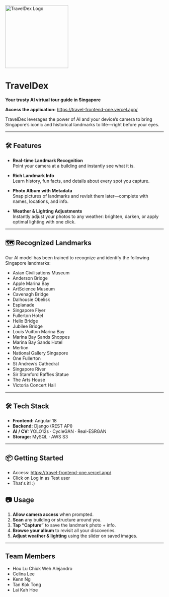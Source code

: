 <img src="./Design/logo_image2" alt="TravelDex Logo" width="200" />

# TravelDex

**Your trusty AI virtual tour guide in Singapore**

**Access the application:** https://travel-frontend-one.vercel.app/

TravelDex leverages the power of AI and your device’s camera to bring Singapore’s iconic and historical landmarks to life—right before your eyes.

---

## 🛠️ Features

- **Real-time Landmark Recognition**  
  Point your camera at a building and instantly see what it is.

- **Rich Landmark Info**  
  Learn history, fun facts, and details about every spot you capture.

- **Photo Album with Metadata**  
  Snap pictures of landmarks and revisit them later—complete with names, locations, and info.

- **Weather & Lighting Adjustments**  
  Instantly adjust your photos to any weather: brighten, darken, or apply optimal lighting with one click.

---

## 🗺️ Recognized Landmarks

Our AI model has been trained to recognize and identify the following Singapore landmarks:

- Asian Civilisations Museum  
- Anderson Bridge  
- Apple Marina Bay  
- ArtScience Museum  
- Cavenagh Bridge  
- Dalhousie Obelisk  
- Esplanade  
- Singapore Flyer  
- Fullerton Hotel  
- Helix Bridge  
- Jubilee Bridge  
- Louis Vuitton Marina Bay  
- Marina Bay Sands Shoppes  
- Marina Bay Sands Hotel  
- Merlion  
- National Gallery Singapore  
- One Fullerton  
- St Andrew’s Cathedral  
- Singapore River  
- Sir Stamford Raffles Statue  
- The Arts House  
- Victoria Concert Hall  

---

## 🛠️ Tech Stack

- **Frontend:** Angular 18
- **Backend:** Django (REST API)
- **AI / CV:** YOLO12s · CycleGAN · Real-ESRGAN
- **Storage:** MySQL · AWS S3

---

## 📦 Getting Started

- Access: https://travel-frontend-one.vercel.app/
- Click on Log in as Test user
- That's it! :)

## 📷 Usage

1. **Allow camera access** when prompted.
2. **Scan** any building or structure around you.
3. **Tap “Capture”** to save the landmark photo + info.
4. **Browse your album** to revisit all your discoveries.
5. **Adjust weather & lighting** using the slider on saved images.

---

## Team Members

* Hou Lu Chiok Weh Alejandro
* Celina Lee
* Kenn Ng
* Tan Kok Tong
* Lai Kah Hoe
